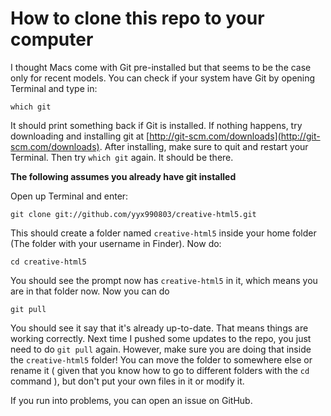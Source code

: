 # How to clone this repo to your computer

I thought Macs come with Git pre-installed but that seems to be the case only for recent models.
You can check if your system have Git by opening Terminal and type in:

    which git

It should print something back if Git is installed. If nothing happens, try downloading and installing git at [http://git-scm.com/downloads](http://git-scm.com/downloads).
After installing, make sure to quit and restart your Terminal. Then try `which git` again. It should be there.

**The following assumes you already have git installed**

Open up Terminal and enter:

    git clone git://github.com/yyx990803/creative-html5.git

This should create a folder named `creative-html5` inside your home folder (The folder with your username in Finder). Now do:

    cd creative-html5

You should see the prompt now has `creative-html5` in it, which means you are in that folder now. Now you can do

    git pull

You should see it say that it's already up-to-date. That means things are working correctly.
Next time I pushed some updates to the repo, you just need to do `git pull` again. However, make sure you are doing that inside the `creative-html5` folder! You can move the folder to somewhere else or rename it ( given that you know how to go to different folders with the `cd` command ), but don't put your own files in it or modify it.

If you run into problems, you can open an issue on GitHub.